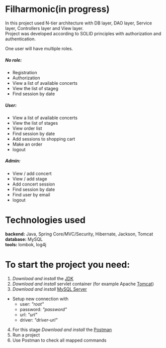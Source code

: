 # Filharmonic(in progress)

In this project used N-tier architecture with DB layer, DAO layer, Service layer, Controllers layer and View layer. <br>
Project was developed according to SOLID principles with authorization and authentication.

One user will have multiple roles. <br>
##### No role: <br>
  - Registration
  - Authorization
  - View a list of available concerts
  - View the list of stageg
  - Find session by date
##### User: <br>
  - View a list of available concerts
  - View the list of stages
  - View order list
  - Find session by date
  - Add sessions to shopping cart
  - Make an order
  - logout
##### Admin: <br>
  - View / add concert
  - View / add stage
  - Add concert session
  - Find session by date
  - Find user by email
  - logout


# Technologies used <br>
**backend:** Java, Spring Core/MVC/Security, Hibernate, Jackson, Tomcat <br>
**database:** MySQL <br>
**tools:** lombok, log4j <br>

# To start the project you need: <br>
1) *Download and install* the [JDK](https://www.oracle.com/java/technologies/javase-downloads.html, "Download JDK") <br>
2) *Download and install* servlet container (for example Apache [Tomcat](https://tomcat.apache.org/download-90.cgi, "Download Tomcat")) <br>
3) *Download and install* [MySQL Server](https://dev.mysql.com/downloads/)<br>
+ Setup new connection with <br>
  + user: *"root"* <br>
  + password: *"password"*<br>
  + url: *"url"*<br>
  + driver: *"driver-url"*<br>
4) For this stage *Download and install* the [Postman](https://www.postman.com/downloads/) <br>
5) Run a project
6) Use Postman to check all mapped commands


